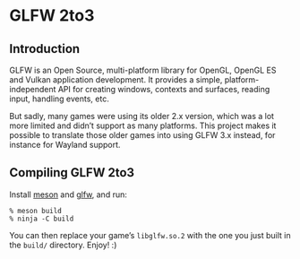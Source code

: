 # GLFW 2to3

## Introduction

GLFW is an Open Source, multi-platform library for OpenGL, OpenGL ES and Vulkan
application development.  It provides a simple, platform-independent API for
creating windows, contexts and surfaces, reading input, handling events, etc.

But sadly, many games were using its older 2.x version, which was a lot more
limited and didn’t support as many platforms.  This project makes it possible
to translate those older games into using GLFW 3.x instead, for instance for
Wayland support.


## Compiling GLFW 2to3

Install [meson](https://mesonbuild.com/) and [glfw](https://www.glfw.org/), and
run:
```shell
% meson build
% ninja -C build
```

You can then replace your game’s `libglfw.so.2` with the one you just built in
the `build/` directory.  Enjoy! :)

